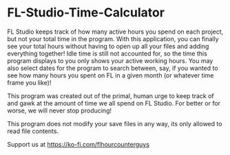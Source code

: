 # FL-Studio-Time-Calculator
FL Studio keeps track of how many active hours you spend on each project, but not your total time in the program. With this application, you can finally see your total hours without having to open up all your files and adding everything together! Idle time is still not accounted for, so the time this program displays to you only shows your active working hours. You may also select dates for the program to search between, say, if you wanted to see how many hours you spent on FL in a given month (or whatever time frame you like)!

This program was created out of the primal, human urge to keep track of and gawk at the amount of time we all spend on FL Studio. For better or for worse, we will never stop producing!

This program does not modify your save files in any way, its only allowed to read file contents.

Support us at https://ko-fi.com/flhourcounterguys
